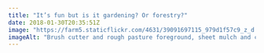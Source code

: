 ```yaml
---
title: "It’s fun but is it gardening? Or forestry?"
date: 2018-01-30T20:35:51Z
image: "https://farm5.staticflickr.com/4631/39091697115_979d1f57c9_z_d.jpg"
imageAlt: "Brush cutter and rough pasture foreground, sheet mulch and coppice background, trees on horizon"
---
```

